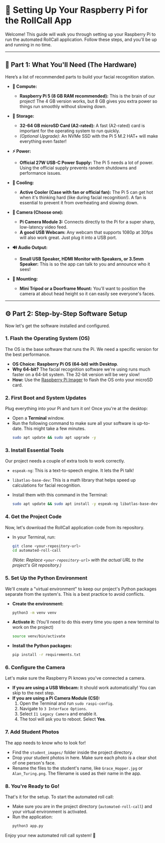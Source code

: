 
# 🚀 Setting Up Your Raspberry Pi for the RollCall App

Welcome! This guide will walk you through setting up your Raspberry Pi to run the automated RollCall application. Follow these steps, and you'll be up and running in no time.

---

## 🛒 Part 1: What You'll Need (The Hardware)

Here’s a list of recommended parts to build your facial recognition station.

*   **🤖 Compute:**
    *   **Raspberry Pi 5 (8 GB RAM recommended):** This is the brain of our project! The 4 GB version works, but 8 GB gives you extra power so things run smoothly without slowing down.

*   **💾 Storage:**
    *   **32-64 GB microSD Card (A2-rated):** A fast (A2-rated) card is important for the operating system to run quickly.
    *   *(Optional Upgrade)*: An NVMe SSD with the Pi 5 M.2 HAT+ will make everything even faster!

*   **⚡️ Power:**
    *   **Official 27W USB-C Power Supply:** The Pi 5 needs a lot of power. Using the official supply prevents random shutdowns and performance issues.

*   **💨 Cooling:**
    *   **Active Cooler (Case with fan or official fan):** The Pi 5 can get hot when it's thinking hard (like during facial recognition!). A fan is essential to prevent it from overheating and slowing down.

*   **📸 Camera (Choose one):**
    *   **Pi Camera Module 3:** Connects directly to the Pi for a super sharp, low-latency video feed.
    *   **A good USB Webcam:** Any webcam that supports 1080p at 30fps will also work great. Just plug it into a USB port.

*   **🔊 Audio Output:**
    *   **Small USB Speaker, HDMI Monitor with Speakers, or 3.5mm Speaker:** This is so the app can talk to you and announce who it sees!

*   **🔩 Mounting:**
    *   **Mini Tripod or a Doorframe Mount:** You'll want to position the camera at about head height so it can easily see everyone's faces.

---

## ⚙️ Part 2: Step-by-Step Software Setup

Now let's get the software installed and configured.

### 1. Flash the Operating System (OS)
The OS is the base software that runs the Pi. We need a specific version for the best performance.

*   **OS Choice:** **Raspberry Pi OS (64-bit) with Desktop**.
*   **Why 64-bit?** The facial recognition software we're using runs much faster on a 64-bit system. The 32-bit version will be very slow!
*   **How:** Use the [Raspberry Pi Imager](https://www.raspberrypi.com/software/) to flash the OS onto your microSD card.

### 2. First Boot and System Updates
Plug everything into your Pi and turn it on! Once you're at the desktop:

*   Open a **Terminal** window.
*   Run the following command to make sure all your software is up-to-date. This might take a few minutes.
    ```bash
    sudo apt update && sudo apt upgrade -y
    ```

### 3. Install Essential Tools
Our project needs a couple of extra tools to work correctly.

*   `espeak-ng`: This is a text-to-speech engine. It lets the Pi talk!
*   `libatlas-base-dev`: This is a math library that helps speed up calculations for facial recognition.

*   Install them with this command in the Terminal:
    ```bash
    sudo apt update && sudo apt install -y espeak-ng libatlas-base-dev
    ```

### 4. Get the Project Code
Now, let's download the RollCall application code from its repository.

*   In your Terminal, run:
    ```bash
    git clone <your-repository-url>
    cd automated-roll-call
    ```
    *(Note: Replace `<your-repository-url>` with the actual URL to the project's Git repository.)*

### 5. Set Up the Python Environment
We'll create a "virtual environment" to keep our project's Python packages separate from the system's. This is a best practice to avoid conflicts.

*   **Create the environment:**
    ```bash
    python3 -m venv venv
    ```
*   **Activate it:** (You'll need to do this every time you open a new terminal to work on the project)
    ```bash
    source venv/bin/activate
    ```
*   **Install the Python packages:**
    ```bash
    pip install -r requirements.txt
    ```

### 6. Configure the Camera
Let's make sure the Raspberry Pi knows you've connected a camera.

*   **If you are using a USB Webcam:** It should work automatically! You can skip to the next step.
*   **If you are using a Pi Camera Module (CSI):**
    1.  Open the Terminal and run `sudo raspi-config`.
    2.  Navigate to `3 Interface Options`.
    3.  Select `I1 Legacy Camera` and enable it.
    4.  The tool will ask you to reboot. Select **Yes**.

### 7. Add Student Photos
The app needs to know who to look for!

*   Find the `student_images/` folder inside the project directory.
*   Drop your student photos in here. Make sure each photo is a clear shot of one person's face.
*   Rename the files to the student's name, like `Grace_Hopper.jpg` or `Alan_Turing.png`. The filename is used as their name in the app.

### 8. You're Ready to Go!
That's it for the setup. To start the automated roll call:

*   Make sure you are in the project directory (`automated-roll-call`) and your virtual environment is activated.
*   Run the application:
    ```bash
    python3 app.py
    ```

Enjoy your new automated roll call system! 🎉
